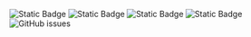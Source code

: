 ![Static Badge](https://img.shields.io/badge/blacklists-60-000000) ![Static Badge](https://img.shields.io/badge/blacklisted-3013602-cc0000) ![Static Badge](https://img.shields.io/badge/whitelisted-2242-00CC00) ![Static Badge](https://img.shields.io/badge/streaming_blacklist-28106-000000) ![GitHub issues](https://img.shields.io/github/issues/fabriziosalmi/blacklists)
